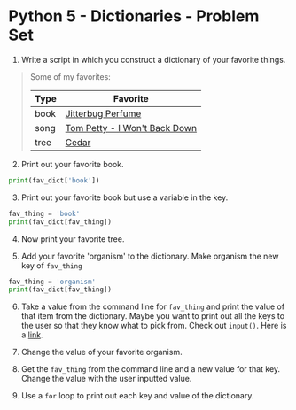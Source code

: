 Python 5 - Dictionaries - Problem Set
===================

1.  Write a script in which you construct a dictionary of your favorite things.

> Some of my favorites:
>
> | Type | Favorite                                 |
> | ---- | ---------------------------------------- |
> | book | [Jitterbug Perfume](https://en.wikipedia.org/wiki/Jitterbug_Perfume) |
> | song | [Tom Petty - I Won't Back Down](https://www.youtube.com/watch?v=nvlTJrNJ5lA) |
> | tree | [Cedar](https://sciencing.com/cedar-trees-5432718.html) |


2. Print out your favorite book.
```python
print(fav_dict['book'])
```

3. Print out your favorite book but use a variable in the key.
``` python
fav_thing = 'book'
print(fav_dict[fav_thing])
```

4. Now print your favorite tree.

5. Add your favorite 'organism' to the dictionary. Make organism the new key of `fav_thing`
```python
fav_thing = 'organism'
print(fav_dict[fav_thing])
```

6. Take a value from the command line for `fav_thing` and print the value of that item from the dictionary. Maybe you want to print out all the keys to the user so that they know what to pick from. Check out `input()`. Here is a <a href="https://www.tutorialspoint.com/python/python_files_io.htm">link</a>.

7. Change the value of your favorite organism.

8. Get the `fav_thing` from the command line and a new value for that key. Change the value with the user inputted value.

9. Use a `for` loop to print out each key and value of the dictionary.

   
